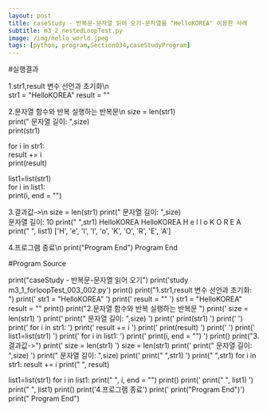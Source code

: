 ```yaml
---
layout: post
title: caseStudy - 반복문-문자열 읽어 오기-문자열을 "HelloKOREA" 이용한 사례
subtitle: m3_2_nestedLoopTest.py
image: /img/hello_world.jpeg
tags: [python, program,Section034,caseStudyProgram]
---
```


#실행결과


1.str1,result 변수 선언과 초기화\n  
  str1 = "HelloKOREA"
  result = ""

2.문자열 함수와 반복 실행하는 반복문\n
  size = len(str1)  
  print("   문자열 길이: ",size)  
  print(str1)  

  for i in str1:  
      result  +=  i  
  print(result)  

  list1=list(str1)  
  for i in list1:  
      print(i, end = "")  

3.결과값->\n
  size = len(str1)
  print("   문자열 길이: ",size)  
  문자열 길이:  10
  print(" ",str1)
  HelloKOREA
  HelloKOREA
  H  e  l  l  o  K  O  R  E  A
  print("  ", list1)
  ['H', 'e', 'l', 'l', 'o', 'K', 'O', 'R', 'E', 'A']

4.프로그램 종료\n
  print("Program End")
  Program End

#Program Source

print("caseStudy - 반복문-문자열 읽어 오기")
print('study m3_1_forloopTest_003_002.py')
print()
print("1.str1,result 변수 선언과 초기화:  ")
print('  str1 = "HelloKOREA" ')
print('  result = "" ')
str1 = "HelloKOREA"
result = ""
print()
print("2.문자열 함수와 반복 실행하는 반복문 ")
print('  size = len(str1)  ')
print('  print("   문자열 길이: ",size)  ')
print('  print(str1)  ')
print(' ')
print('  for i in str1:  ')
print('      result  +=  i  ')
print('  print(result)  ')
print(' ')
print('  list1=list(str1)  ')
print('  for i in list1:  ')
print('      print(i, end = "")  ')
print()
print("3.결과값->")
print('  size = len(str1) ')
size = len(str1)
print('  print("   문자열 길이: ",size)  ')
print("  문자열 길이: ",size)
print('  print(" ",str1) ')
print(" ",str1)
for i in str1:
    result  +=  i
print(" ", result)

list1=list(str1)
for i in list1:
    print(" ", i, end = "")
print()
print('  print("  ", list1) ')
print(" ", list1)
print()
print('4.프로그램 종료')
print('  print("Program End")')
print("  Program End")
